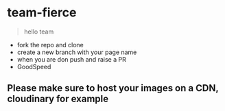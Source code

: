 # team-fierce

> hello team

- fork the repo and clone
- create a new branch with your page name
- when you are don push and raise a PR
- GoodSpeed

## Please make sure to host your images on a CDN, cloudinary for example
